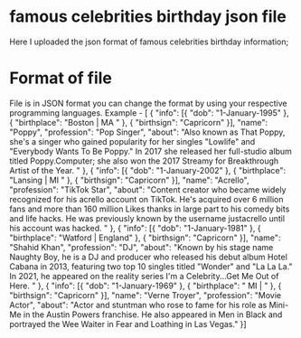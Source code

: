 # famous celebrities birthday json file
Here I uploaded the json format of famous celebrities birthday information;

# Format of file
File is in JSON format you can change the format by using your respective programming languages.
Example - [
    {
        "info": [{ "dob": "1-January-1995" }, { "birthplace": "Boston |  MA " }, { "birthsign": "Capricorn" }],
        "name": "Poppy",
        "profession": "Pop Singer",
        "about": "Also known as That Poppy, she's a singer who gained popularity for her singles \"Lowlife\" and \"Everybody Wants To Be Poppy.\" In 2017 she released her full-studio album titled Poppy.Computer; she also won the 2017 Streamy for Breakthrough Artist of the Year.  "
    },
    {
        "info": [{ "dob": "1-January-2002" }, { "birthplace": "Lansing |  MI " }, { "birthsign": "Capricorn" }],
        "name": "Acrello",
        "profession": "TikTok Star",
        "about": "Content creator who became widely recognized for his acrello account on TikTok. He's acquired over 6 million fans and more than 160 million Likes thanks in large part to his comedy bits and life hacks. He was previously known by the username justacrello until his account was hacked. "
    },
    {
        "info": [{ "dob": "1-January-1981" }, { "birthplace": "Watford | England" }, { "birthsign": "Capricorn" }],
        "name": "Shahid Khan",
        "profession": "DJ",
        "about": "Known by his stage name Naughty Boy, he is a DJ and producer who released his debut album Hotel Cabana in 2013, featuring two top 10 singles titled \"Wonder\" and \"La La La.\" In 2021, he appeared on the reality series I'm a Celebrity...Get Me Out of Here. "
    },
    {
        "info": [{ "dob": "1-January-1969" }, { "birthplace": " MI  | " }, { "birthsign": "Capricorn" }],
        "name": "Verne Troyer",
        "profession": "Movie Actor",
        "about": "Actor and stuntman who rose to fame for his role as Mini-Me in the Austin Powers franchise. He also appeared in Men in Black and portrayed the Wee Waiter in Fear and Loathing in Las Vegas."
    }]
